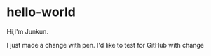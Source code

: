 # hello-world
Hi,I'm Junkun.

I just made a change with pen.
I'd like to test for GitHub with change
